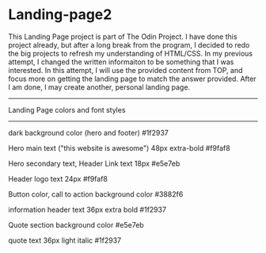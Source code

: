 # Landing-page2

This Landing Page project is part of The Odin Project. I have done this project already, but after a long break from the program, I decided to redo the big projects to refresh my understanding of HTML/CSS. In my previous attempt, I changed the written informaiton to be something that I was interested. In this attempt, I will use the provided content from TOP, and focus more on getting the landing page to match the answer provided. After I am done, I may create another, personal landing page.


****
Landing Page colors and font styles
****

dark background color (hero and footer) #1f2937

Hero main text ("this website is awesome") 48px extra-bold #f9faf8

Hero secondary text, Header Link text 18px #e5e7eb

Header logo text 24px #f9faf8

Button color, call to action background color #3882f6

information header text 36px extra bold #1f2937

Quote section background color #e5e7eb

quote text 36px light italic #1f2937